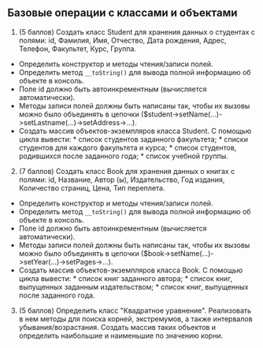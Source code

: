 ## Базовые операции с классами и объектами
1. (5 баллов) Создать класс Student для хранения данных о студентах с полями: id, Фамилия, Имя, Отчество, Дата рождения, Адрес, Телефон, Факультет, Курс, Группа.
* Определить конструктор и методы чтения/записи полей.
* Определить метод `__toString()`  для вывода полной информацию об объекте в консоль.
* Поле id должно быть автоинкрементным (вычисляется автоматически).
* Методы записи полей должны быть написаны так, чтобы их вызовы можно было объединять в цепочки ($student->setName(...)->setLastname(...)->setAddress->...).
* Создать массив объектов-экземпляров класса Student. С помощью цикла вывести:
      * список студентов заданного факультета;
      * списки студентов для каждого факультета и курса;
      * список студентов, родившихся после заданного года;
      * список учебной группы.


2. (7 баллов) Создать класс Book для хранения данных о книгах с полями: id, Название, Автор (ы), Издательство, Год издания, Количество страниц, Цена, Тип переплета.
* Определить конструктор и методы чтения/записи полей.
* Определить метод `__toString()` для вывода полной информацию об объекте в консоль.
* Поле id должно быть автоинкрементным (вычисляется автоматически).
* Методы записи полей должны быть написаны так, чтобы их вызовы можно было объединять в цепочки ($book->setName(...)->setYear(...)->setPages->...).
* Создать массив объектов-экземпляров класса Book. С помощью цикла вывести:
      * список книг заданного автора;
      * список книг, выпущенных заданным издательством;
      * список книг, выпущенных после заданного года.


3. (5 баллов) Определить класс "Квадратное уравнение". Реализовать в нем методы для поиска корней, экстремумов, а также интервалов убывания/возрастания. Создать массив таких объектов и определить наибольшие и наименьшие по значению корни.

